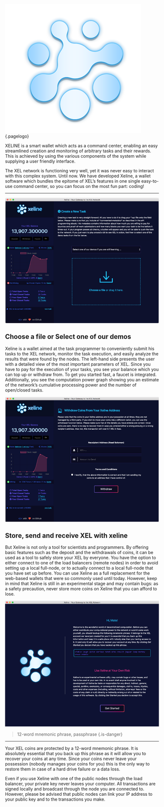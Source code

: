 <!-- TITLE: About xeline -->

![Xelbig](/uploads/xeline/xelbig.png "Xelbig"){.pagelogo}

XELINE is a smart wallet which acts as a command center, enabling an easy streamlined creation and monitoring of arbitrary tasks and their rewards. This is achieved by using the various components of the system while supplying a user friendly interface.  

The XEL network is functioning very well, yet it was never easy to interact with this complex system. Until now. We have developed Xeline, a wallet software which bundles the epitome of XEL’s features in one single easy-to-use command center, so you can focus on the most fun part: coding!

-----
![Xeline 1](/uploads/xeline/xeline-1.png "Xeline 1")

Choose a file or Select one of our demos
-----
Xeline is a wallet aimed at the task programmer to conveniently submit his tasks to the XEL network, monitor the task execution, and easily analyze the results that were found by the nodes. The left-hand side presents the user with a detailed view of the most important parameters of XEL. Since you have to pay for the execution of your tasks, you see your balance which you can top up or withdraw from. To get you started fast, a faucet is integrated. Additionally, you see the computation power graph showing you an estimate of the network’s cumulative processing power and the number of open/closed tasks.

![Xeline 2](/uploads/xeline/xeline-2.png "Xeline 2")

Store, send and receive XEL with xeline
-----
But Xeline is not only a tool for scientists and programmers. By offering basic features such as the deposit and the withdrawals of coins, it can be used as a tool to safely store your XEL by everyone. You have the option to either connect to one of the load balancers (remote nodes) in order to avoid setting up a local full-node, or to actually connect to a local full-node that you have set up before. You can use Xeline as a full replacement for the web-based wallets that were so commonly used until today. However, keep in mind that Xeline is still in an experimental stage and may contain bugs: as a safety precaution, never store more coins on Xeline that you can afford to lose.

![Xeline 3](/uploads/xeline/xeline-3.png "Xeline 3")

>12-word mnemonic phrase, passphrase
>{.is-danger}
-----
Your XEL coins are protected by a 12-word mnemonic phrase. It is absolutely essential that you back up this phrase as it will allow you to recover your coins at any time. Since your coins never leave your possession (nobody manages your coins for you) this is the only way to restore them in case of a hard drive failure or a data loss.

Even if you use Xeline with one of the public nodes through the load balancer, your private key never leaves your computer. All transactions are signed locally and broadcast through the node you are connected to. However, please be advised that public nodes can link your IP address to your public key and to the transactions you make.
